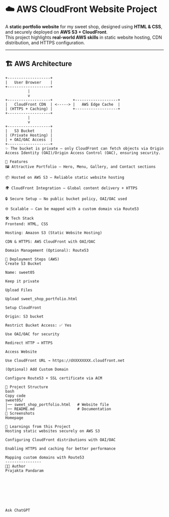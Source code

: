 # ☁️ AWS CloudFront Website Project

A **static portfolio website** for my sweet shop, designed using **HTML & CSS**, and securely deployed on **AWS S3 + CloudFront**.  
This project highlights **real-world AWS skills** in static website hosting, CDN distribution, and HTTPS configuration.

---

## 🏗️ AWS Architecture

```plaintext
+-------------------+
|   User Browser    |
+-------------------+
          |
          v
+-------------------+         +-------------------+
|   CloudFront CDN  | <-----> |   AWS Edge Cache  |
| (HTTPS + Caching) |         +-------------------+
+-------------------+
          |
          v
+-------------------+
|   S3 Bucket       |
| (Private Hosting) |
| + OAI/OAC Access  |
+-------------------+
✨ The bucket is private – only CloudFront can fetch objects via Origin Access Identity (OAI)/Origin Access Control (OAC), ensuring security.

🚀 Features
🖼️ Attractive Portfolio – Hero, Menu, Gallery, and Contact sections

📦 Hosted on AWS S3 – Reliable static website hosting

🌍 CloudFront Integration – Global content delivery + HTTPS

🔒 Secure Setup – No public bucket policy, OAI/OAC used

🌐 Scalable – Can be mapped with a custom domain via Route53

🛠️ Tech Stack
Frontend: HTML, CSS

Hosting: Amazon S3 (Static Website Hosting)

CDN & HTTPS: AWS CloudFront with OAI/OAC

Domain Management (Optional): Route53

📝 Deployment Steps (AWS)
Create S3 Bucket

Name: sweet05

Keep it private

Upload Files

Upload sweet_shop_portfolio.html

Setup CloudFront

Origin: S3 bucket

Restrict Bucket Access: ✅ Yes

Use OAI/OAC for security

Redirect HTTP → HTTPS

Access Website

Use CloudFront URL → https://dXXXXXXXX.cloudfront.net

(Optional) Add Custom Domain

Configure Route53 + SSL certificate via ACM

📂 Project Structure
bash
Copy code
sweet05/
│── sweet_shop_portfolio.html   # Website file
│── README.md                   # Documentation
📸 Screenshots
Homepage

🎯 Learnings from this Project
Hosting static websites securely on AWS S3

Configuring CloudFront distributions with OAI/OAC

Enabling HTTPS and caching for better performance

Mapping custom domains with Route53
----------------
👨‍💻 Author
Prajakta Pandaram








Ask ChatGPT
